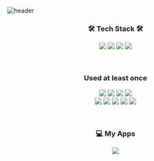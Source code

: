 ![header](https://capsule-render.vercel.app/api?type=waving&color=0123&height=240&section=header&text=Taeho-choi&fontSize=70&animation=fadeIn&fontAlignY=34)

<h3 align="center">🛠 Tech Stack 🛠</h3>

<p align="center">
  <img src="https://img.shields.io/badge/HTML5-E34F26?style=flat&logo=HTML5&logoColor=white"/> <img src="https://img.shields.io/badge/CSS3-1572B6?style=flat&logo=CSS3&logoColor=white"/> <img src="https://img.shields.io/badge/JavaScript-F7DF1E?style=flat&logo=JavaScript&logoColor=white"/> <img src="https://img.shields.io/badge/React-61DAFB?style=flat&logo=React&logoColor=white"/>
</p>
<br>
<h3 align="center">Used at least once</h3>
<p align="center">
  <img src="https://img.shields.io/badge/HTML5-E34F26?style=flat&logo=HTML5&logoColor=white"/> <img src="https://img.shields.io/badge/CSS3-1572B6?style=flat&logo=CSS3&logoColor=white"/> <img src="https://img.shields.io/badge/JavaScript-F7DF1E?style=flat&logo=JavaScript&logoColor=white"/> <img src="https://img.shields.io/badge/React-61DAFB?style=flat&logo=React&logoColor=white"/><br><img src="https://img.shields.io/badge/UnrealEngine4-0E1128?style=flat&logo=Unreal Engine&logoColor=white"/> <img src="https://img.shields.io/badge/Unity-ffffff?style=flat&logo=Unity&logoColor=white"/> <img src="https://img.shields.io/badge/C++-00599C?style=flat&logo=cplusplus&logoColor=white"/> <img src="https://img.shields.io/badge/Java-007396?style=flat&logo=Java&logoColor=white"/> <img src="https://img.shields.io/badge/Python-3776AB?style=flat&logo=Python&logoColor=white"/>
</p>
<br>
<h3 align="center"> 💻 My Apps </h3>
<p align="center">
  <a href="https://taeho-choi.github.io/react-emong"><img src="https://img.shields.io/badge/EMONG-yellow?style=flat&logo=Ello&logoColor=white&link=https://taeho-choi.github.io/react-emong"/></a>
</p>
<br>

